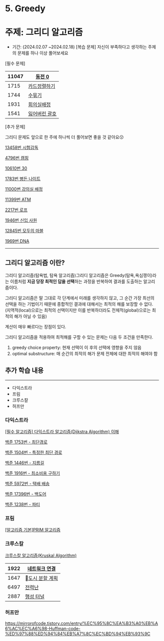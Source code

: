 # 5. Greedy

# 주제: 그리디 알고리즘
- 기간: (2024.02.07 ~2024.02.18)
[복습 문제] 자신이 부족하다고 생각하는 주제의 문제를 하나 이상 풀어보세요

[필수 문제]

|11047|[동전 0](https://www.acmicpc.net/problem/11047) |
|---|---|
|1715|[카드정렬하기](https://www.acmicpc.net/problem/1715) |
|1744|[수묶기](https://www.acmicpc.net/problem/1744) |
|1931|[회의실배정](https://www.acmicpc.net/problem/1931) |
|1541|[잃어버린 괄호](https://www.acmicpc.net/problem/1541) |

[추가 문제]

그리디 문제도 앞으로 한 주에 하나씩 더 풀어보면 좋을 것 같아요😗

[13458번 시험감독](https://www.acmicpc.net/problem/13458)

[4796번 캠핑](https://www.acmicpc.net/problem/4796)

[10610번 30](https://www.acmicpc.net/problem/10610)

[1783번 병든 나이트](https://www.acmicpc.net/problem/1783)

[11000번 강의실 배정](https://www.acmicpc.net/problem/11000)

[11399번 ATM](https://www.acmicpc.net/problem/11399)

[2217번 로프](https://www.acmicpc.net/problem/2217)

[1946번 신입 사원](https://www.acmicpc.net/problem/1946)

[12845번 모두의 마블](https://www.acmicpc.net/problem/12845)

[1969번 DNA](https://www.acmicpc.net/problem/1969)

---

## 그리디 알고리즘 이란?

그리디 알고리즘(탐욕법, 탐욕 알고리즘)그리디 알고리즘은 Greedy(탐욕,욕심쟁이)라는 이름처럼 **지금 당장 최적인 답을 선택**하는 과정을 반복하여 결과를 도출하는 알고리즘이다.

그리디 알고리즘은 말 그대로 각 단계에서 미래를 생각하지 않고, 그 순간 가장 최선의 선택을 하는 기법이기 때문에 종합적인 결과에 대해서는 최적의 해를 보장할 수 없다. (지역적(local)으로는 최적의 선택이지만 이를 반복하더라도 전체적(global)으로는 최적의 해가 아닐 수 있음)

계산이 매우 빠르다는 장점이 있다.

그리디 알고리즘을 적용하여 최적해를 구할 수 있는 문제는 다음 두 조건을 만족한다.

1. greedy choice property: 현재 선택이 이 후의 선택에 영향을 주지 않음
2. optimal substructure: 매 순간의 최적의 해가 문제 전체에 대한 최적의 해여야 함

## 추가 학습 내용

---

- 다익스트라
- 프림
- 크루스칼
- 허프만

### **다익스트라**

[[필수 알고리즘] 다익스트라 알고리즘(Dijkstra Algorithm) 이해](https://cobi-98.tistory.com/46)

[백준 1753번 - 최단경로](https://www.acmicpc.net/problem/1753)

[백준 1504번 - 특정한 최단 경로](https://www.acmicpc.net/problem/1504)

[백준 1446번 - 지름길](https://www.acmicpc.net/problem/1446)

[백준 1916번 - 최소비용 구하기](https://www.acmicpc.net/problem/1916)

[백준 5972번 - 택배 배송](https://www.acmicpc.net/problem/5972)

[백준 17396번 - 백도어](https://www.acmicpc.net/problem/17396)

[백준 1238번 - 파티](https://www.acmicpc.net/problem/1238)

### **프림**

[[알고리즘 기본]PRIM 알고리즘](https://jinniepark.tistory.com/46)

### **크루스칼**

[크루스칼 알고리즘(Kruskal Algorithm)](https://ip99202.github.io/posts/%ED%81%AC%EB%A3%A8%EC%8A%A4%EC%B9%BC-%EC%95%8C%EA%B3%A0%EB%A6%AC%EC%A6%98/)

|1922|[네트워크 연결](https://www.acmicpc.net/problem/1922) |
|---|---|
|1647|[도시 분할 계획](https://www.acmicpc.net/problem/1647) |
|6497|[전력난](https://www.acmicpc.net/problem/6497) |
|2887|[행성 터널](https://www.acmicpc.net/problem/2887) |

### **허프만**
https://mirrorofcode.tistory.com/entry/%EC%95%8C%EA%B3%A0%EB%A6%AC%EC%A6%98-Huffman-code-%ED%97%88%ED%94%84%EB%A7%8C%EC%BD%94%EB%93%9C
